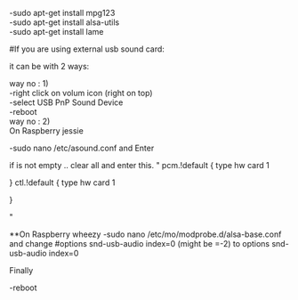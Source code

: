
-sudo apt-get install mpg123</br>
-sudo apt-get install alsa-utils</br>
-sudo apt-get install lame</br>



#If you are using external usb sound card:


it can be with 2 ways:


way no :  1)</br>
-right click on volum icon (right on top)</br>
-select USB PnP Sound Device </br>
-reboot
</br>
way no :  2)</br>
On Raspberry jessie</br>


-sudo nano /etc/asound.conf
and Enter 


if is not empty .. clear all and enter this.
"
pcm.!default {
type hw card 1

}
ctl.!default {
type hw card 1

}


"


**On Raspberry wheezy
-sudo nano /etc/mo/modprobe.d/alsa-base.conf
and change 
   #options snd-usb-audio index=0    (might be =-2)
  to  options snd-usb-audio index=0 



Finally

-reboot
